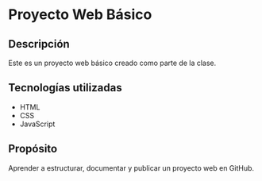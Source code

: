 # Proyecto Web Básico

## Descripción
Este es un proyecto web básico creado como parte de la clase.

## Tecnologías utilizadas
- HTML
- CSS
- JavaScript

## Propósito
Aprender a estructurar, documentar y publicar un proyecto web en GitHub.
